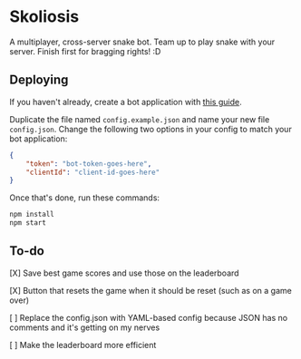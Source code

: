 # Skoliosis

A multiplayer, cross-server snake bot. Team up to play snake with your server. Finish first for bragging rights! :D

## Deploying

If you haven't already, create a bot application with [this guide](https://discordjs.guide/preparations/setting-up-a-bot-application.html).

Duplicate the file named `config.example.json` and name your new file `config.json`. Change the following two options in your config to match your bot application:

```json
{
	"token": "bot-token-goes-here",
    "clientId": "client-id-goes-here"
}
```

Once that's done, run these commands:

```bash
npm install
npm start
```


## To-do

[X] Save best game scores and use those on the leaderboard

[X] Button that resets the game when it should be reset (such as on a game over)

[ ] Replace the config.json with YAML-based config because JSON has no comments and it's getting on my nerves

[ ] Make the leaderboard more efficient
